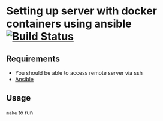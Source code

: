 # Setting up server with docker containers using ansible [![Build Status](https://drone.galayko.rocks/api/badges/ngalayko/my_server/status.svg)](https://drone.galayko.rocks/ngalayko/my_server)

## Requirements
* You should be able to access remote server via ssh
* [Ansible](https://www.ansible.com/)

## Usage
`make` to run  


